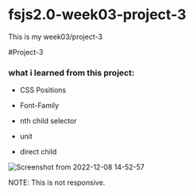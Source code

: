 # fsjs2.0-week03-project-3  

This is my week03/project-3

#Project-3

### what i learned from this project:

- CSS Positions

- Font-Family

- nth child selector

- unit

- direct child

![Screenshot from 2022-12-08 14-52-57](https://user-images.githubusercontent.com/119164102/214323698-61fc3325-5a88-4bcb-b91e-74716a6ccc67.png)

NOTE: This is not responsive.

